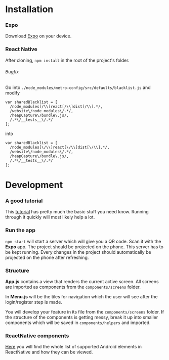 # Installation

### Expo

Download [Expo](https://play.google.com/store/apps/details?id=host.exp.exponent) on your device.

### React Native

After cloning, `npm install` in the root of the project's folder.

###### Bugfix

Go into `./node_modules/metro-config/src/defaults/blacklist.js` and modify

```
var sharedBlacklist = [
  /node_modules[/\\]react[/\\]dist[/\\].*/,
  /website\/node_modules\/.*/,
  /heapCapture\/bundle\.js/,
  /.*\/__tests__\/.*/
];
```

into

```
var sharedBlacklist = [
  /node_modules[\/\\]react[\/\\]dist[\/\\].*/,
  /website\/node_modules\/.*/,
  /heapCapture\/bundle\.js/,
  /.*\/__tests__\/.*/
];
```

# Development

### A good tutorial

This [tutorial](https://www.youtube.com/watch?v=ur6I5m2nTvk&list=PL4cUxeGkcC9ixPU-QkScoRBVxtPPzVjrQ) has pretty much the basic stuff you need know. Running through it quickly will most likely help a lot.

### Run the app

`npm start` will start a server which will give you a QR code. Scan it with the <b>Expo</b> app. The project should be projected on the phone. This server has to be kept running. Every changes in the project should automatically be projected on the phone after refreshing.

### Structure

<b>App.js</b> contains a view that renders the current active screen. All screens are imported as components from the `components/screens` folder.

In <b>Menu.js</b> will be the tiles for navigation which the user will see after the login/register step is made.

You will develop your feature in its file from the `components/screens` folder. If the structure of the components is getting messy, break it up into smaller components which will be saved in `components/helpers` and imported.

### ReactNative components

[Here](https://facebook.github.io/react-native/docs/button) you will find the whole list of supported Android elements in ReactNative and how they can be viewed.
